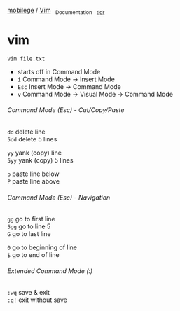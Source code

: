 [mobilege](/README.md) 
/ [Vim](/vim.md)
    <sub>&nbsp;&nbsp;Documentation</sub>
    <sub>&nbsp;&nbsp;[tldr](https://tldr.inbrowser.app/pages/common/vim)</sub>


# vim

`vim file.txt`

- starts off in Command Mode
- `i` Command Mode -> Insert Mode
- `Esc` Insert Mode -> Command Mode
- `v` Command Mode -> Visual Mode -> Command Mode


###### Command Mode (Esc) - Cut/Copy/Paste
`dd` delete line\
`5dd` delete 5 lines

`yy` yank (copy) line\
`5yy` yank (copy) 5 lines

`p` paste line below\
`P` paste line above

###### Command Mode (Esc) - Navigation
`gg` go to first line\
`5gg` go to line 5\
`G` go to last line

`0` go to beginning of line\
`$` go to end of line

###### Extended Command Mode (:)
`:wq` save & exit\
`:q!` exit without save
